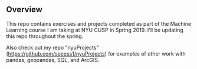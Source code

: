 ## Overview

This repo contains exercises and projects completed as part of the Machine Learning course I am taking at NYU CUSP in Spring 2019. I'll be updating this repo throughout the spring. 

Also check out my repo "nyuProjects" (https://github.com/seeess1/nyuProjects) for examples of other work with pandas, geopandas, SQL, and ArcGIS.
